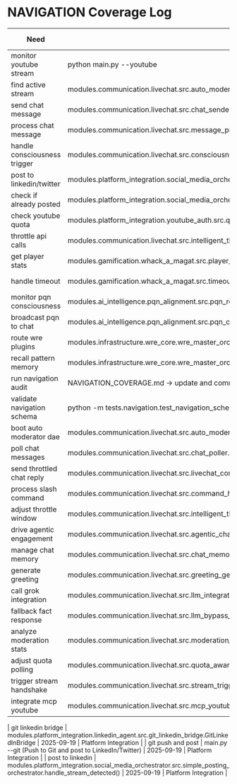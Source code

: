 ﻿# NAVIGATION Coverage Log

| Need | Location | Last Verified | Owner |
|------|----------|---------------|-------|
| monitor youtube stream | python main.py --youtube | 2025-09-19 | 0102 Ops |
| find active stream | modules.communication.livechat.src.auto_moderator_dae.find_livestream() | 2025-09-19 | Livechat Cube |
| send chat message | modules.communication.livechat.src.chat_sender.ChatSender.send_message() | 2025-09-19 | Livechat Cube |
| process chat message | modules.communication.livechat.src.message_processor.MessageProcessor.process_message() | 2025-09-19 | Livechat Cube |
| handle consciousness trigger | modules.communication.livechat.src.consciousness_handler.ConsciousnessHandler | 2025-09-19 | Livechat Cube |
| post to linkedin/twitter | modules.platform_integration.social_media_orchestrator.src.simple_posting_orchestrator.handle_stream_detected() | 2025-09-19 | Platform Integration |
| check if already posted | modules.platform_integration.social_media_orchestrator.src.simple_posting_orchestrator.check_if_already_posted() | 2025-09-19 | Platform Integration |
| check youtube quota | modules.platform_integration.youtube_auth.src.quota_monitor.QuotaMonitor | 2025-09-19 | Platform Integration |
| throttle api calls | modules.communication.livechat.src.intelligent_throttle_manager.IntelligentThrottleManager | 2025-09-19 | Infra Ops |
| get player stats | modules.gamification.whack_a_magat.src.player_manager.PlayerManager.get_stats() | 2025-09-19 | Gamification |
| handle timeout | modules.gamification.whack_a_magat.src.timeout_announcer.TimeoutAnnouncer | 2025-09-19 | Gamification |
| monitor pqn consciousness | modules.ai_intelligence.pqn_alignment.src.pqn_research_dae_orchestrator.PQNResearchDAEOrchestrator | 2025-09-19 | PQN Lab |
| broadcast pqn to chat | modules.ai_intelligence.pqn_alignment.src.pqn_chat_broadcaster.PQNChatBroadcaster | 2025-09-19 | PQN Lab |
| route wre plugins | modules.infrastructure.wre_core.wre_master_orchestrator.src.wre_master_orchestrator.WREMasterOrchestrator.execute() | 2025-09-19 | WRE Core |
| recall pattern memory | modules.infrastructure.wre_core.wre_master_orchestrator.src.wre_master_orchestrator.PatternMemory.get() | 2025-09-19 | WRE Core |
| run navigation audit | NAVIGATION_COVERAGE.md -> update and commit | 2025-09-19 | DocumentationAgent |
| validate navigation schema | python -m tests.navigation.test_navigation_schema | 2025-09-19 | Test Harness |
| boot auto moderator dae | modules.communication.livechat.src.auto_moderator_dae.AutoModeratorDAE.run | 2025-09-19 | Livechat Cube |
| poll chat messages | modules.communication.livechat.src.chat_poller.ChatPoller.poll_messages | 2025-09-19 | Livechat Cube |
| send throttled chat reply | modules.communication.livechat.src.livechat_core.LiveChatCore.send_chat_message | 2025-09-19 | Livechat Cube |
| process slash command | modules.communication.livechat.src.command_handler.CommandHandler.handle_whack_command | 2025-09-19 | Gamification |
| adjust throttle window | modules.communication.livechat.src.intelligent_throttle_manager.IntelligentThrottleManager.calculate_adaptive_delay | 2025-09-19 | Infra Ops |
| drive agentic engagement | modules.communication.livechat.src.agentic_chat_engine.AgenticChatEngine.generate_agentic_response | 2025-09-19 | Livechat Cube |
| manage chat memory | modules.communication.livechat.src.chat_memory_manager.ChatMemoryManager.store_message | 2025-09-19 | Livechat Cube |
| generate greeting | modules.communication.livechat.src.greeting_generator.GreetingGenerator.generate_greeting | 2025-09-19 | Livechat Cube |
| call grok integration | modules.communication.livechat.src.llm_integration.GrokIntegration.creative_response | 2025-09-19 | Livechat Cube |
| fallback fact response | modules.communication.livechat.src.llm_bypass_engine.LLMBypassEngine.process_input | 2025-09-19 | Livechat Cube |
| analyze moderation stats | modules.communication.livechat.src.moderation_stats.ModerationStats.record_violation | 2025-09-19 | Livechat Cube |
| adjust quota polling | modules.communication.livechat.src.quota_aware_poller.QuotaAwarePoller.calculate_optimal_interval | 2025-09-19 | Livechat Cube |
| trigger stream handshake | modules.communication.livechat.src.stream_trigger.StreamTrigger.create_trigger_instructions | 2025-09-19 | Livechat Cube |
| integrate mcp youtube | modules.communication.livechat.src.mcp_youtube_integration.MCPYouTubeIntegration.connect_all | 2025-09-19 | Livechat Cube |

| git linkedin bridge | modules.platform_integration.linkedin_agent.src.git_linkedin_bridge.GitLinkedInBridge | 2025-09-19 | Platform Integration |
| git push and post | main.py --git (Push to Git and post to LinkedIn/Twitter) | 2025-09-19 | Platform Integration |
| post to linkedin | modules.platform_integration.social_media_orchestrator.src.simple_posting_orchestrator.handle_stream_detected() | 2025-09-19 | Platform Integration |
